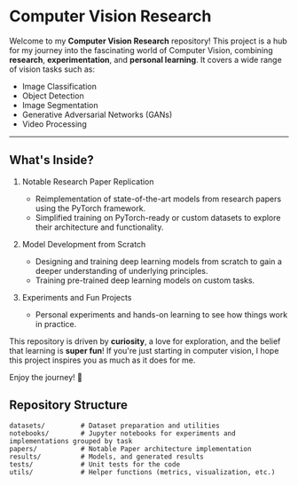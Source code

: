 # Computer Vision Research
Welcome to my **Computer Vision Research** repository! This project is a hub for my journey into the fascinating world of Computer Vision, combining **research**, **experimentation**, and **personal learning**. It covers a wide range of vision tasks such as:

- Image Classification
- Object Detection
- Image Segmentation
- Generative Adversarial Networks (GANs)
- Video Processing

----
## What's Inside?
1. Notable Research Paper Replication

    - Reimplementation of state-of-the-art models from research papers
    using the PyTorch framework.
    - Simplified training on PyTorch-ready or custom datasets to explore their architecture and functionality.

2. Model Development from Scratch

    - Designing and training deep learning models from scratch to gain a deeper understanding of underlying principles.
    - Training pre-trained deep learning models on custom tasks.

3. Experiments and Fun Projects

    - Personal experiments and hands-on learning to see how things work in practice.

This repository is driven by **curiosity**, a love for exploration, and the belief that learning is **super fun**! If you're just starting in computer vision, I hope this project inspires you as much as it does for me.

Enjoy the journey! 🚀



## Repository Structure

```plaintext
datasets/         # Dataset preparation and utilities
notebooks/        # Jupyter notebooks for experiments and implementations grouped by task
papers/           # Notable Paper architecture implementation
results/          # Models, and generated results
tests/            # Unit tests for the code
utils/            # Helper functions (metrics, visualization, etc.)
